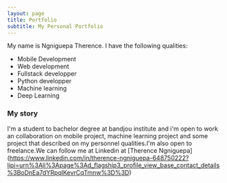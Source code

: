 ```yaml
---
layout: page
title: Portfolio
subtitle: My Personal Portfolio
---
```


My name is Ngniguepa Therence. I have the following qualities:
- Mobile Development 
- Web development 
- Fullstack developper
- Python developper
- Machine learning 
- Deep Learning 


### My story

I'm a student to bachelor degree at bandjou institute and i'm open to work an collaboration on mobile project, machine learning project and some project that described on my personnel qualities.I'm also open to freelance.We can follow me at Linkedin at [Therence Ngniguepa] (https://www.linkedin.com/in/therence-ngniguepa-648750222?lipi=urn%3Ali%3Apage%3Ad_flagship3_profile_view_base_contact_details%3BoDnEa7dYRpqlKevrCqTmnw%3D%3D)
